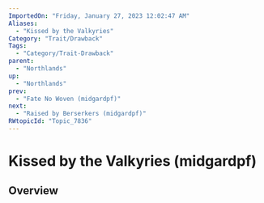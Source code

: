 ```yaml
---
ImportedOn: "Friday, January 27, 2023 12:02:47 AM"
Aliases:
  - "Kissed by the Valkyries"
Category: "Trait/Drawback"
Tags:
  - "Category/Trait-Drawback"
parent:
  - "Northlands"
up:
  - "Northlands"
prev:
  - "Fate No Woven (midgardpf)"
next:
  - "Raised by Berserkers (midgardpf)"
RWtopicId: "Topic_7836"
---
```

# Kissed by the Valkyries (midgardpf)
## Overview
